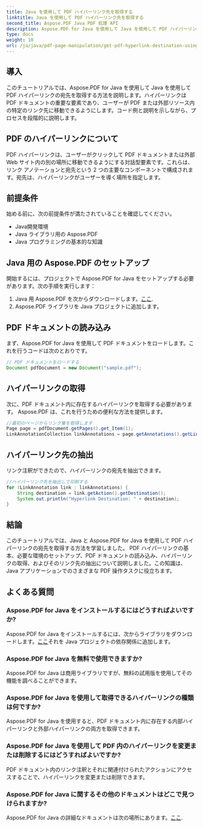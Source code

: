 ```yaml
---
title: Java を使用して PDF ハイパーリンク先を取得する
linktitle: Java を使用して PDF ハイパーリンク先を取得する
second_title: Aspose.PDF Java PDF 処理 API
description: Aspose.PDF for Java を使用して Java を使用して PDF ハイパーリンク先を取得する方法を説明します。この包括的なチュートリアルのコード例を使って段階的に学習してください。
type: docs
weight: 10
url: /ja/java/pdf-page-manipulation/get-pdf-hyperlink-destination-using-java/
---
```


## 導入

このチュートリアルでは、Aspose.PDF for Java を使用して Java を使用して PDF ハイパーリンクの宛先を取得する方法を説明します。ハイパーリンクは PDF ドキュメントの重要な要素であり、ユーザーが PDF または外部リソース内の特定のリンク先に移動できるようにします。コード例と説明を示しながら、プロセスを段階的に説明します。

## PDF のハイパーリンクについて

PDF ハイパーリンクは、ユーザーがクリックして PDF ドキュメントまたは外部 Web サイト内の別の場所に移動できるようにする対話型要素です。これらは、リンク アノテーションと宛先という 2 つの主要なコンポーネントで構成されます。宛先は、ハイパーリンクがユーザーを導く場所を指定します。

## 前提条件

始める前に、次の前提条件が満たされていることを確認してください。
- Java開発環境
- Java ライブラリ用の Aspose.PDF
- Java プログラミングの基本的な知識

## Java 用の Aspose.PDF のセットアップ

開始するには、プロジェクトで Aspose.PDF for Java をセットアップする必要があります。次の手順を実行します：
1.  Java 用 Aspose.PDF を次からダウンロードします。[ここ](https://releases.aspose.com/pdf/java/).
2. Aspose.PDF ライブラリを Java プロジェクトに追加します。

## PDF ドキュメントの読み込み

まず、Aspose.PDF for Java を使用して PDF ドキュメントをロードします。これを行うコードは次のとおりです。

```java
// PDF ドキュメントをロードする
Document pdfDocument = new Document("sample.pdf");
```

## ハイパーリンクの取得

次に、PDF ドキュメント内に存在するハイパーリンクを取得する必要があります。 Aspose.PDF は、これを行うための便利な方法を提供します。

```java
//最初のページからリンク集を取得します
Page page = pdfDocument.getPages().get_Item(1);
LinkAnnotationCollection linkAnnotations = page.getAnnotations().getLinkAnnotations();
```

## ハイパーリンク先の抽出

リンク注釈ができたので、ハイパーリンクの宛先を抽出できます。

```java
//ハイパーリンク先を抽出して印刷する
for (LinkAnnotation link : linkAnnotations) {
    String destination = link.getAction().getDestination();
    System.out.println("Hyperlink Destination: " + destination);
}
```

## 結論

このチュートリアルでは、Java と Aspose.PDF for Java を使用して PDF ハイパーリンクの宛先を取得する方法を学習しました。 PDF ハイパーリンクの基本、必要な環境のセットアップ、PDF ドキュメントの読み込み、ハイパーリンクの取得、およびそのリンク先の抽出について説明しました。この知識は、Java アプリケーションでのさまざまな PDF 操作タスクに役立ちます。

## よくある質問

### Aspose.PDF for Java をインストールするにはどうすればよいですか?

 Aspose.PDF for Java をインストールするには、次からライブラリをダウンロードします。[ここ](https://releases.aspose.com/pdf/java/)それを Java プロジェクトの依存関係に追加します。

### Aspose.PDF for Java を無料で使用できますか?

Aspose.PDF for Java は商用ライブラリですが、無料の試用版を使用してその機能を調べることができます。

### Aspose.PDF for Java を使用して取得できるハイパーリンクの種類は何ですか?

Aspose.PDF for Java を使用すると、PDF ドキュメント内に存在する内部ハイパーリンクと外部ハイパーリンクの両方を取得できます。

### Aspose.PDF for Java を使用して PDF 内のハイパーリンクを変更または削除するにはどうすればよいですか?

PDF ドキュメント内のリンク注釈とそれに関連付けられたアクションにアクセスすることで、ハイパーリンクを変更または削除できます。

### Aspose.PDF for Java に関するその他のドキュメントはどこで見つけられますか?

 Aspose.PDF for Java の詳細なドキュメントは次の場所にあります。[ここ](https://reference.aspose.com/pdf/java/).